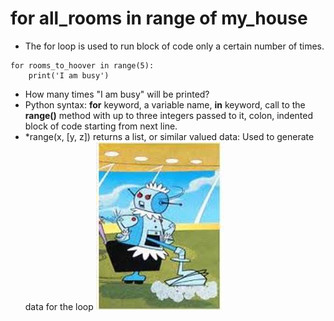 # **for** all_rooms **in range** of my_house
- The for loop is used to run block of code only a certain number of times. 
```
for rooms_to_hoover in range(5):
    print('I am busy')
```
- How many times "I am busy" will be printed?
- Python syntax: **for** keyword, a variable name, **in** keyword, call to the **range()** method with up to three integers passed to it, colon, indented block of code starting from next line.
- *range(x, [y, z]) returns a list, or similar valued data: Used to generate data for the loop
![FileModes](Picture2.jpg)<!-- .element: style="border:0; width:200px; margin-top:20px; margin-right:200px; float:right";  -->